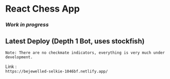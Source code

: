 # React Chess App

### ***Work in progress***

## Latest Deploy (Depth 1 Bot, uses stockfish)  

`Note: There are no checkmate indicators, everything is very much under development.`

Link :  
`https://bejewelled-selkie-1046bf.netlify.app/`